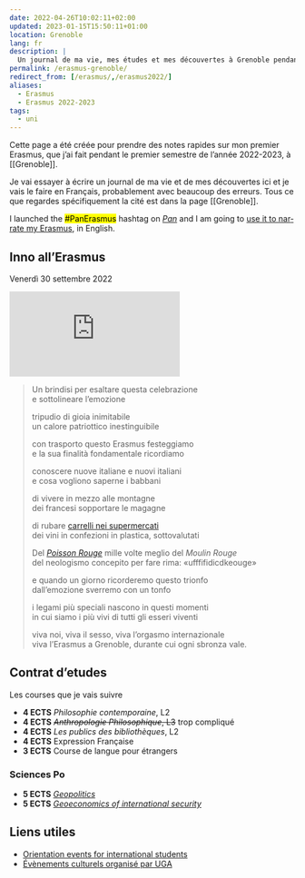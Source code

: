 ```yaml
---
date: 2022-04-26T10:02:11+02:00
updated: 2023-01-15T15:50:11+01:00
location: Grenoble
lang: fr
description: |
  Un journal de ma vie, mes études et mes découvertes à Grenoble pendant le premier semestre de l'année 2022/2023
permalink: /erasmus-grenoble/
redirect_from: [/erasmus/,/erasmus2022/]
aliases:
  - Erasmus
  - Erasmus 2022-2023
tags:
  - uni
---
```

Cette page a été créée pour prendre des notes rapides sur mon premier Erasmus, que j’ai fait pendant le premier semestre de l’année 2022-2023, à [[Grenoble]].

Je vai essayer à écrire un journal de ma vie et de mes découvertes ici et je vais le faire en Français, probablement avec beaucoup des erreurs. Tous ce que regardes spécifiquement la cité est dans la page [[Grenoble]].

<div class='blue box' lang='en'>
	I launched the <mark>#PanErasmus</mark> hashtag on <cite><a href='https://pan.rent' title='Pan Social'>Pan</a></cite> and I am going to <a href='https://pan.rent/tags/PanErasmus' title='“#PanErasmus” hashtag on Pan'>use it to narrate my Erasmus</a>, in English.
</div>

<h2 lang='it' id='inno'>Inno all’Erasmus</h2>

<p class='date' lang='it'><time datetime='2022-09-30T22:36:50+02:00'>Venerdì 30 settembre 2022</time></p>

<div class='embed'><iframe title='Inno all’Erasmus' src='https://p.lu/videos/embed/f7ac82f2-db06-4607-be41-b100cbae6b55' allowfullscreen='' sandbox='allow-same-origin allow-scripts allow-popups' frameborder='0'></iframe></div>

<blockquote lang='it'><p>Un brindisi per esaltare questa celebrazione<br>
e sottolineare l’emozione</p>

<p>tripudio di gioia inimitabile<br>
un calore patriottico inestinguibile</p>

<p>con trasporto questo Erasmus festeggiamo<br>
e la sua finalità fondamentale ricordiamo</p>

<p>conoscere nuove italiane e nuovi italiani<br>
e cosa vogliono saperne i babbani</p>

<p>di vivere in mezzo alle montagne<br>
dei francesi sopportare le magagne</p>

<p>di rubare <a href='https://tommi.space/grenoble-carelli.jpg' target='_blank' title='Un’immagine di noi mentre rubiamo dei carrelli in un supermercato a Grenoble'>carrelli nei supermercati</a><br>
dei vini in confezioni in plastica, sottovalutati</p>

<p>Del <cite lang='fr'><a href='https://tommi.space/notabeer#poisson-rouge' hreflang='fr' title='Il Poisson Rouge'>Poisson Rouge</a></cite> mille volte meglio del <cite lang='fr'>Moulin Rouge</cite><br>
del neologismo concepito per fare rima: <q lang='fr'>ufffifidicdkeouge</q></p>

<p>e quando un giorno ricorderemo questo trionfo<br>
dall’emozione sverremo con un tonfo</p>

<p>i legami più speciali nascono in questi momenti<br>
in cui siamo i più vivi di tutti gli esseri viventi</p>

<p>viva noi, viva il sesso, viva l’orgasmo internazionale<br>
viva l’Erasmus a Grenoble, durante cui ogni sbronza vale.</p></blockquote>

## Contrat d’etudes

Les courses que je vais suivre

- **4 ECTS** <cite>Philosophie contemporaine</cite>, L2
- **4 ECTS** ~~<cite>Anthropologie Philosophique</cite>, L3~~ trop compliqué
- **4 ECTS** <cite>Les publics des bibliothèques</cite>, L2
- **4 ECTS** Expression Française
- **3 ECTS** Course de langue pour étrangers

### Sciences Po

- **5 ECTS** <cite lang='en'><a href='http://www.sciencespo-grenoble.fr/wp-content/uploads/2022/09/Syllabus-Geopolitics-MEIER-D.pdf' hreflang='en' title='Geopolitics course syllabus'>Geopolitics</a></cite>
- **5 ECTS** <cite lang='en'><a href='http://www.sciencespo-grenoble.fr/wp-content/uploads/2021/07/CS-S1-Syllabus-Coulomb-Geoeconomics-of-international-security.pdf' hreflang='en' title='Geoeconomics of international security course syllabus'>Geoeconomics of international security</a></cite>

## Liens utiles

- [Orientation events for international students](https://international.univ-grenoble-alpes.fr/news/calendar/orientation-events-for-international-students-grenoble-707836.kjsp 'Orientation events for international students - Grenoble - International - Université Grenoble Alpes')
- [Évènements culturels organisé par UGA](https://culture.univ-grenoble-alpes.fr/menu-principal/a-propos/billetterie/billetterie-grenoble/billetterie-grenoble-674949.kjsp 'Billetterie Grenoble - L’Ouvre-boîte - La culture à l’Université Grenoble Alpes')
